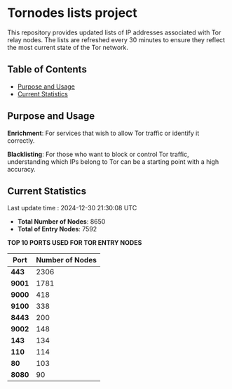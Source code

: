 # Tornodes lists project

This repository provides updated lists of IP addresses associated with Tor relay nodes. The lists are refreshed every 30 minutes to ensure they reflect the most current state of the Tor network.

## Table of Contents

- [Purpose and Usage](#purpose-and-usage)
- [Current Statistics](#current-statistics)


## Purpose and Usage

**Enrichment**: For services that wish to allow Tor traffic or identify it correctly.

**Blacklisting**: For those who want to block or control Tor traffic, understanding which IPs belong to Tor can be a starting point with a high accuracy.

## Current Statistics

Last update time : 2024-12-30 21:30:08 UTC

- **Total Number of Nodes**: 8650
- **Total of Entry Nodes**: 7592

**TOP 10 PORTS USED FOR TOR ENTRY NODES**

| **Port** | **Number of Nodes** |
|------|-----------------|
| **443**   | 2306  |
| **9001**   | 1781  |
| **9000**   | 418  |
| **9100**   | 338  |
| **8443**   | 200  |
| **9002**   | 148  |
| **143**   | 134  |
| **110**   | 114  |
| **80**   | 103  |
| **8080**   | 90  |

